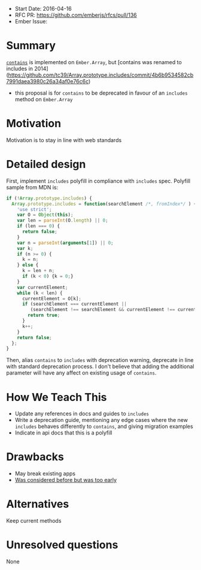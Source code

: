 - Start Date: 2016-04-16
- RFC PR: https://github.com/emberjs/rfcs/pull/136
- Ember Issue:

# Summary

[`contains`](http://emberjs.com/api/classes/Ember.Array.html#method_contains) is
implemented on `Ember.Array`, but [contains was renamed to includes in 2014]
(https://github.com/tc39/Array.prototype.includes/commit/4b6b9534582cb7991daea3980c26a34af0e76c6c)
- this proposal is for `contains` to be deprecated in favour of an `includes`
method on `Ember.Array`

# Motivation

Motivation is to stay in line with web standards

# Detailed design

First, implement `includes` polyfill in compliance with `includes` spec. Polyfill
sample from MDN is:

```js
if (!Array.prototype.includes) {
  Array.prototype.includes = function(searchElement /*, fromIndex*/ ) {
    'use strict';
    var O = Object(this);
    var len = parseInt(O.length) || 0;
    if (len === 0) {
      return false;
    }
    var n = parseInt(arguments[1]) || 0;
    var k;
    if (n >= 0) {
      k = n;
    } else {
      k = len + n;
      if (k < 0) {k = 0;}
    }
    var currentElement;
    while (k < len) {
      currentElement = O[k];
      if (searchElement === currentElement ||
         (searchElement !== searchElement && currentElement !== currentElement)) { // NaN !== NaN
        return true;
      }
      k++;
    }
    return false;
  };
}
```

Then, alias `contains` to `includes` with deprecation warning, deprecate in line with standard
deprecation process. I don't believe that adding the additional parameter will
have any affect on existing usage of `contains`.

# How We Teach This

* Update any references in docs and guides to `includes`
* Write a deprecation guide, mentioning any edge cases where the new `includes` behaves differently to `contains`, and giving migration examples
* Indicate in api docs that this is a polyfill

# Drawbacks

* May break existing apps
* [Was considered before but was too early](https://github.com/emberjs/ember.js/issues/5670#issuecomment-64084814)

# Alternatives

Keep current methods

# Unresolved questions

None
